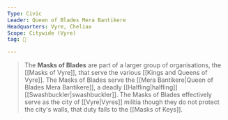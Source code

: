 ```yaml
---
Type: Civic
Leader: Queen of Blades Mera Bantikere
Headquarters: Vyre, Cheliax
Scope: Citywide (Vyre)
tag: 👥

---
```


> The **Masks of Blades** are part of a larger group of organisations, the [[Masks of Vyre]], that serve the various [[Kings and Queens of Vyre]]. The Masks of Blades serve the [[Mera Bantikere|Queen of Blades Mera Bantikere]], a deadly [[Halfling|halfling]] [[Swashbuckler|swashbuckler]]. The Masks of Blades effectively serve as the city of [[Vyre|Vyres]] militia though they do not protect the city's walls, that duty falls to the [[Masks of Keys]].








